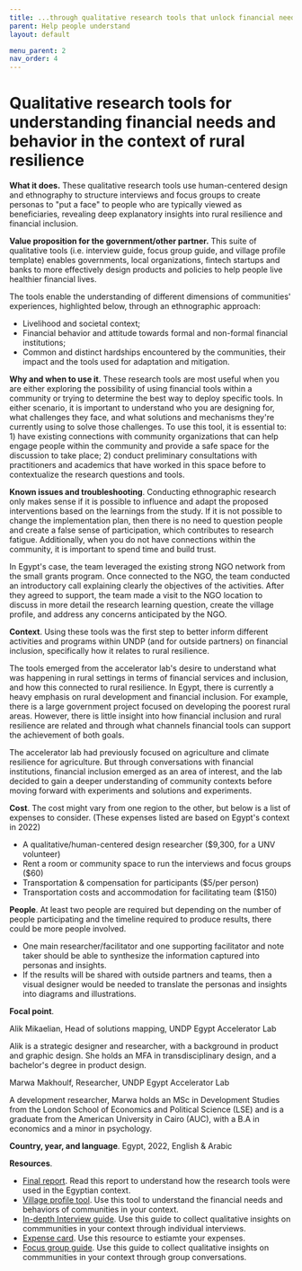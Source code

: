 ```yaml
---
title: ...through qualitative research tools that unlock financial needs and behavior in the context of rural resilience
parent: Help people understand
layout: default

menu_parent: 2
nav_order: 4
---
```



# Qualitative research tools for understanding financial needs and behavior in the context of rural resilience

**What it does.** These qualitative research tools use human-centered design and ethnography to structure interviews and focus groups to create personas to "put a face" to people who are typically viewed as beneficiaries, revealing deep explanatory insights into rural resilience and financial inclusion.

**Value proposition for the government/other partner.** This suite of qualitative tools (i.e. interview guide, focus group guide, and village profile template) enables governments, local organizations, fintech startups and banks to more effectively design products and policies to help people live healthier financial lives.

 The tools enable the understanding of different dimensions of communities' experiences, highlighted below, through an ethnographic approach:

- Livelihood and societal context;
- Financial behavior and attitude towards formal and non-formal financial institutions;
- Common and distinct hardships encountered by the communities, their impact and the tools used for adaptation and mitigation.

**Why and when to use it**. These research tools are most useful when you are either exploring the possibility of using financial tools within a community or trying to determine the best way to deploy specific tools. In either scenario, it is important to understand who you are designing for, what challenges they face, and what solutions and mechanisms they're currently using to solve those challenges. To use this tool, it is essential to: 1) have existing connections with community organizations that can help engage people within the community and provide a safe space for the discussion to take place; 2) conduct preliminary consultations with practitioners and academics that have worked in this space before to contextualize the research questions and tools. 

**Known issues and troubleshooting**. Conducting ethnographic research only makes sense if it is possible to influence and adapt the proposed interventions based on the learnings from the study. If it is not possible to change the implementation plan, then there is no need to question people and create a false sense of participation, which contributes to research fatigue. Additionally, when you do not have connections within the community, it is important to spend time and build trust.

In Egypt's case, the team leveraged the existing strong NGO network from the small grants program. Once connected to the NGO, the team conducted an introductory call explaining clearly the objectives of the activities. After they agreed to support, the team made a visit to the NGO location to discuss in more detail the research learning question, create the village profile, and address any concerns anticipated by the NGO.

**Context**. Using these tools was the first step to better inform different activities and programs within UNDP (and for outside partners) on financial inclusion, specifically how it relates to rural resilience.

The tools emerged from the accelerator lab's desire to understand what was happening in rural settings in terms of financial services and inclusion, and how this connected to rural resilience. In Egypt, there is currently a heavy emphasis on rural development and financial inclusion. For example, there is a large government project focused on developing the poorest rural areas. However, there is little insight into how financial inclusion and rural resilience are related and through what channels financial tools can support the achievement of both goals.

The accelerator lab had previously focused on agriculture and climate resilience for agriculture. But through conversations with financial institutions, financial inclusion emerged as an area of interest, and the lab decided to gain a deeper understanding of community contexts before moving forward with experiments and solutions and experiments.

**Cost**. The cost might vary from one region to the other, but below is a list of expenses to consider. (These expenses listed are based on Egypt's context in 2022)

- A qualitative/human-centered design researcher ($9,300, for a UNV volunteer)
- Rent a room or community space to run the interviews and focus groups ($60)
- Transportation & compensation for participants ($5/per person)
- Transportation costs and accommodation for facilitating team ($150)

**People**. At least two people are required but depending on the number of people participating and the timeline required to produce results, there could be more people involved.

- One main researcher/facilitator and one supporting facilitator and note taker should be able to synthesize the information captured into personas and insights.
- If the results will be shared with outside partners and teams, then a visual designer would be needed to translate the personas and insights into diagrams and illustrations.

**Focal point**.

Alik Mikaelian, Head of solutions mapping, UNDP Egypt Accelerator Lab

Alik is a strategic designer and researcher, with a background in product and graphic design. She holds an MFA in transdisciplinary design, and a bachelor's degree in product design.

Marwa Makhoulf, Researcher, UNDP Egypt Accelerator Lab

A development researcher, Marwa holds an MSc in Development Studies from the London School of Economics and Political Science (LSE) and is a graduate from the American University in Cairo (AUC), with a B.A in economics and a minor in psychology.

**Country, year, and language**. Egypt, 2022, English & Arabic

**Resources**.

- [Final report](https://www.undp.org/egypt/publications/rural-resilience-egypt-exploring-finance-tool). Read this report to understand how the research tools were used in the Egyptian context.
- [Village profile tool](https://undp-my.sharepoint.com/:w:/g/personal/alik_mikaelian_undp_org/Ea27fu-aKttMqV7GxMmsjKkBV6isJYVFOBp99NTbXLNnbA?e=SA4V4v). Use this tool to understand the financial needs and behaviors of communities in your context.
- [In-depth Interview guide](https://undp-my.sharepoint.com/:w:/g/personal/alik_mikaelian_undp_org/EdgAM1E-eKtEiXrLjGjXx6oBgzxOa2UQGeLvVFvX-vq0-A?e=OUgnEa). Use this guide to collect qualitative insights on commmunities in your context through individual interviews.
- [Expense card](https://undp-my.sharepoint.com/:b:/g/personal/alik_mikaelian_undp_org/ERqTW-bMWT5Jh0cNAzP5wm0B0BzdI4tOU8KtJrkYzDKLsw?e=cfj4SR). Use this resource to estiamte your expenses.
- [Focus group guide](https://undp-my.sharepoint.com/:w:/g/personal/alik_mikaelian_undp_org/EbQobsJS2ZJDrOhN-3ax_qgBVrD5v5tg9rNtoY491tsgYg?e=B9ata1). Use this guide to collect qualitative insights on commmunities in your context through group conversations.

